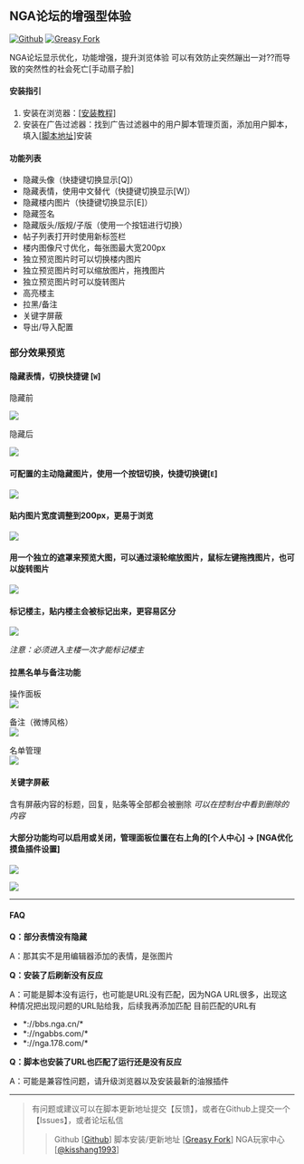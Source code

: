## NGA论坛的增强型体验
[![Github](https://img.shields.io/github/stars/kisshang1993/NGA-BBS-Script?label=Star&style=social)](https://github.com/kisshang1993/NGA-BBS-Script) [![Greasy Fork](https://img.shields.io/badge/Greasy%20Fork-NGA优化摸鱼体验-brightgreen)](https://greasyfork.org/zh-CN/scripts/393991-nga%E4%BC%98%E5%8C%96%E6%91%B8%E9%B1%BC%E4%BD%93%E9%AA%8C/)

NGA论坛显示优化，功能增强，提升浏览体验
可以有效防止突然蹦出一对??而导致的突然性的社会死亡[手动扇子脸]

#### 安装指引
 1. 安装在浏览器：[[安装教程]](https://greasyfork.org/zh-CN/help/installing-user-scripts)
 2. 安装在广告过滤器：找到广告过滤器中的用户脚本管理页面，添加用户脚本，填入[[脚本地址]](https://greasyfork.org/scripts/393991-nga%E4%BC%98%E5%8C%96%E6%91%B8%E9%B1%BC%E4%BD%93%E9%AA%8C/code/NGA%E4%BC%98%E5%8C%96%E6%91%B8%E9%B1%BC%E4%BD%93%E9%AA%8C.user.js)安装

#### 功能列表
+ 隐藏头像（快捷键切换显示[Q]）
+ 隐藏表情，使用中文替代（快捷键切换显示[W]）
+ 隐藏楼内图片（快捷键切换显示[E]）
+ 隐藏签名
+ 隐藏版头/版规/子版（使用一个按钮进行切换）
+ 帖子列表打开时使用新标签栏
+ 楼内图像尺寸优化，每张图最大宽200px
+ 独立预览图片时可以切换楼内图片
+ 独立预览图片时可以缩放图片，拖拽图片
+ 独立预览图片时可以旋转图片
+ 高亮楼主
+ 拉黑/备注
+ 关键字屏蔽
+ 导出/导入配置


### 部分效果预览
#### 隐藏表情，切换快捷键 [**`W`**]
隐藏前  

![](https://pic.superbed.cn/item/5e15a38876085c32896b70fb.jpg)

隐藏后  

![](https://pic.superbed.cn/item/5e15a38876085c32896b70f5.jpg)

#### 可配置的主动隐藏图片，使用一个按钮切换，快捷切换键[**`E`**]

![](https://pic.superbed.cn/item/5e15a38876085c32896b70fe.jpg)

#### 贴内图片宽度调整到200px，更易于浏览

![](https://pic.superbed.cn/item/5e15a60d76085c32896bfc76.jpg)

#### 用一个独立的遮罩来预览大图，可以通过滚轮缩放图片，鼠标左键拖拽图片，也可以旋转图片

![](https://pic.superbed.cn/item/5e15a60d76085c32896bfc78.jpg)

#### 标记楼主，贴内楼主会被标记出来，更容易区分

![](https://pic.superbed.cn/item/5e15a38876085c32896b70f2.jpg)

*注意：必须进入主楼一次才能标记楼主*

#### 拉黑名单与备注功能
操作面板  
![](https://pic.superbed.cn/item/5e15a37176085c32896b6e68.jpg)

备注（微博风格）  
![](https://pic.downk.cc/item/5e181f5b7f9a96fec152409b.jpg)

名单管理  
![](https://pic.superbed.cn/item/5e15a37176085c32896b6e64.jpg)


#### 关键字屏蔽
含有屏蔽内容的标题，回复，贴条等全部都会被删除
*可以在控制台中看到删除的内容*


#### 大部分功能均可以启用或关闭，管理面板位置在右上角的[个人中心] -> [NGA优化摸鱼插件设置]

![](https://pic.superbed.cn/item/5e15a38876085c32896b7100.jpg)

![](https://pic.downk.cc/item/5e54da4c6127cc07139f9986.jpg)



-----
#### FAQ
**Q：部分表情没有隐藏**

A：那其实不是用编辑器添加的表情，是张图片

**Q：安装了后刷新没有反应**

A：可能是脚本没有运行，也可能是URL没有匹配，因为NGA URL很多，出现这种情况把出现问题的URL贴给我，后续我再添加匹配
目前匹配的URL有
+ \*://bbs.nga.cn/\*
+ \*://ngabbs.com/\*
+ \*://nga.178.com/\*

**Q：脚本也安装了URL也匹配了运行还是没有反应**

A：可能是兼容性问题，请升级浏览器以及安装最新的油猴插件


--------
> 有问题或建议可以在脚本更新地址提交【反馈】，或者在Github上提交一个【Issues】，或者论坛私信
>> Github [[Github](https://github.com/kisshang1993/NGA-BBS-Script/issues)]
>> 脚本安装/更新地址 [[Greasy Fork](https://greasyfork.org/zh-CN/scripts/393991-nga%E4%BC%98%E5%8C%96%E6%91%B8%E9%B1%BC%E4%BD%93%E9%AA%8C)]
>> NGA玩家中心  [[@kisshang1993](https://ngabbs.com/nuke.php?func=ucp&uid=9034572)]

